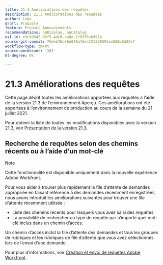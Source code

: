 ```yaml
---
title: 21.3 Améliorations des requêtes
description: 21.3 Améliorations des requêtes
author: Luke
draft: Probably
feature: Product Announcements
recommendations: noDisplay, noCatalog
exl-id: e3cdb642-83f5-4dc0-a4da-1f9378ab3914
source-git-commit: 76deb76c66e8f8a7dea721378591ae035b8d42e7
workflow-type: tm+mt
source-wordcount: '161'
ht-degree: 0%

---
```


# 21.3 Améliorations des requêtes

Cette page décrit toutes les améliorations apportées aux requêtes à l’aide de la version 21.3 de l’environnement Aperçu. Ces améliorations ont été apportées à l’environnement de production au cours de la semaine du 21 juillet 2021.

Pour obtenir la liste de toutes les modifications disponibles avec la version 21.3, voir [Présentation de la version 21.3](../../../product-announcements/product-releases/21.3-release-activity/21-3-release-overview.md).

## Recherche de requêtes selon des chemins récents ou à l’aide d’un mot-clé

>[!NOTE]
>
>Cette fonctionnalité est disponible uniquement dans la nouvelle expérience Adobe Workfront.

Pour vous aider à trouver plus rapidement la file d’attente de demandes appropriée en faisant référence à des demandes récemment enregistrées, nous avons introduit les améliorations suivantes pour trouver une file d’attente récemment utilisée :

* Liste des chemins récents pour lesquels vous avez saisi des requêtes
* La possibilité de rechercher un type de requête par n’importe quel mot-clé inclus dans un chemin d’accès.

Un chemin d’accès inclut la file d’attente des demandes et tous les groupes de rubriques et les rubriques de file d’attente que vous avez sélectionnés lors de l’envoi d’une demande.

Pour plus d’informations, voir [Création et envoi de requêtes Adobe Workfront](/help/quicksilver/manage-work/requests/create-requests/create-submit-requests.md).

